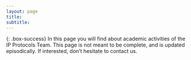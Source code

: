 ```yaml
---
layout: page
title: 
subtitle: 
---
```


{: .box-success}
In this page you will find about  academic activities of the IP Protocols Team. This page is not meant to be complete, and is updated  episodically. If interested, don’t hesitate to  contact us.

